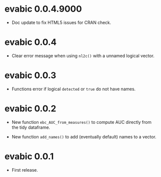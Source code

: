 # evabic 0.0.4.9000

* Doc update to fix HTML5 issues for CRAN check.

# evabic 0.0.4

* Clear error message when using `nl2c()` with a unnamed logical vector.

# evabic 0.0.3

* Functions error if logical `detected` or `true` do not have names. 

# evabic 0.0.2

* New function `ebc_AUC_from_measures()` to compute AUC directly from the tidy dataframe.

* New function `add_names()` to add (eventually default) names to a vector.

# evabic 0.0.1

* First release.

